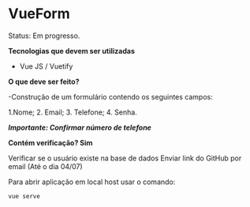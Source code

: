 # VueForm

<Desenvolvimento em Front-End>

Status: Em progresso.
 
**Tecnologias que devem ser utilizadas**

 - Vue JS / Vuetify

**O que deve ser feito?**

-Construção de um formulário contendo os seguintes campos:

1.Nome;
2. Email;
3. Telefone;
4. Senha.

***Importante: Confirmar número de telefone***

**Contém verificação? Sim**

Verificar se o usuário existe na base de dados
Enviar link do GitHub por email (Até o dia 04/07)


Para abrir aplicação em local host usar o comando:

```
vue serve

```

